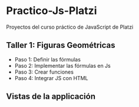 # Practico-Js-Platzi
Proyectos del curso práctico de JavaScript de Platzi


## Taller 1: Figuras Geométricas

- Paso 1: Definir las fórmulas
- Paso 2: Implementar las fórmulas en Js
- Paso 3: Crear funciones
- Paso 4: Integrar JS con HTML

## Vistas de la applicación

